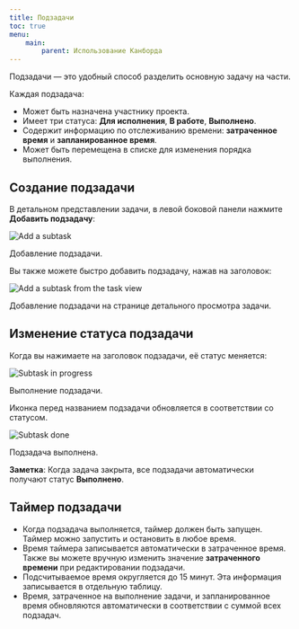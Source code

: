 ```yaml
---
title: Подзадачи
toc: true
menu:
    main:
        parent: Использование Канборда
---
```


Подзадачи — это удобный способ разделить основную задачу на части.

Каждая подзадача:

-   Может быть назначена участнику проекта.
-   Имеет три статуса: **Для исполнения**, **В работе**, **Выполнено**.
-   Содержит информацию по отслеживанию времени: **затраченное время** и **запланированное время**.
-   Может быть перемещена в списке для изменения порядка выполнения.

Создание подзадачи
------------------

В детальном представлении задачи, в левой боковой панели нажмите **Добавить подзадачу**:

![Add a subtask](/images/v1/add-subtask.png)

Добавление подзадачи.

Вы также можете быстро добавить подзадачу, нажав на заголовок:

![Add a subtask from the task view](/images/v1/add-subtask-shortcut.png)

Добавление подзадачи на странице детального просмотра задачи.

Изменение статуса подзадачи
---------------------------

Когда вы нажимаете на заголовок подзадачи, её статус меняется:

![Subtask in progress](/images/v1/subtask-status-inprogress.png)

Выполнение подзадачи.

Иконка перед названием подзадачи обновляется в соответствии со статусом.

![Subtask done](/images/v1/subtask-status-done.png)

Подзадача выполнена.

**Заметка**: Когда задача закрыта, все подзадачи автоматически получают статус **Выполнено**.

Таймер подзадачи
----------------

-   Когда подзадача выполняется, таймер должен быть запущен. Таймер можно запустить и остановить в любое время.
-   Время таймера записывается автоматически в затраченное время. Также вы можете вручную изменить значение **затраченного времени** при редактировании подзадачи.
-   Подсчитываемое время округляется до 15 минут. Эта информация записывается в отдельную таблицу.
-   Время, затраченное на выполнение задачи, и запланированное время обновляются автоматически в соответствии с суммой всех подзадач.
